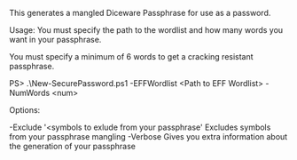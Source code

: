 This generates a mangled Diceware Passphrase for use as a password.

Usage:
You must specify the path to the wordlist and how many words you want in your passphrase.

You must specify a minimum of 6 words to get a cracking resistant passphrase.

PS> .\New-SecurePassword.ps1 -EFFWordlist \<Path to EFF Wordlist\> -NumWords \<num\>

Options:

-Exclude '<symbols to exlude from your passphrase'
  Excludes symbols from your passphrase mangling
-Verbose
  Gives you extra information about the generation of your passphrase
